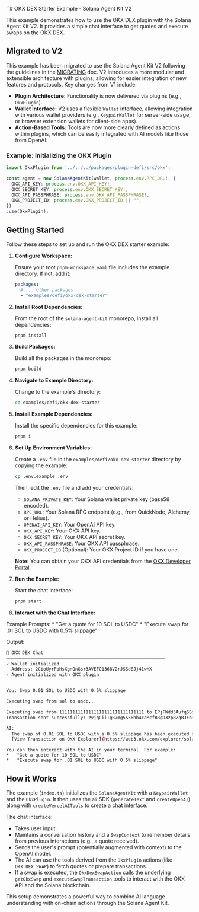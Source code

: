 ``# OKX DEX Starter Example - Solana Agent Kit V2

This example demonstrates how to use the OKX DEX plugin with the Solana Agent Kit V2. It provides a simple chat interface to get quotes and execute swaps on the OKX DEX.

## Migrated to V2

This example has been migrated to use the Solana Agent Kit V2  following the guidelines in the [MIGRATING](../../../MIGRATING.md) doc. V2 introduces a more modular and extensible architecture with plugins, allowing for easier integration of new features and protocols. Key changes from V1 include:

-   **Plugin Architecture:** Functionality is now delivered via plugins (e.g., `OkxPlugin`).
-   **Wallet Interface:** V2 uses a flexible `Wallet` interface, allowing integration with various wallet providers (e.g., `KeypairWallet` for server-side usage, or browser extension wallets for client-side apps).
-   **Action-Based Tools:** Tools are now more clearly defined as actions within plugins, which can be easily integrated with AI models like those from OpenAI.

### Example: Initializing the OKX Plugin

```ts
import OkxPlugin from '../../../packages/plugin-defi/src/okx';

const agent = new SolanaAgentKit(wallet, process.env.RPC_URL!, {
  OKX_API_KEY: process.env.OKX_API_KEY!,
  OKX_SECRET_KEY: process.env.OKX_SECRET_KEY!,
  OKX_API_PASSPHRASE: process.env.OKX_API_PASSPHRASE!,
  OKX_PROJECT_ID: process.env.OKX_PROJECT_ID || "",
})
.use(OkxPlugin);
```

## Getting Started

Follow these steps to set up and run the OKX DEX starter example:

1.  **Configure Workspace:**

    Ensure your root `pnpm-workspace.yaml` file includes the example directory. If not, add it:

    ```yaml
    packages:
      # ... other packages
      - "examples/defi/okx-dex-starter"
    ```

2.  **Install Root Dependencies:**

    From the root of the `solana-agent-kit` monorepo, install all dependencies:

    ```bash
    pnpm install
    ```

3.  **Build Packages:**

    Build all the packages in the monorepo:

    ```bash
    pnpm build
    ```

4.  **Navigate to Example Directory:**

    Change to the example's directory:

    ```bash
    cd examples/defi/okx-dex-starter
    ```

5.  **Install Example Dependencies:**

    Install the specific dependencies for this example:

    ```bash
    pnpm i
    ```

6.  **Set Up Environment Variables:**

    Create a `.env` file in the `examples/defi/okx-dex-starter` directory by copying the example:

    ```bash
    cp .env.example .env
    ```

    Then, edit the `.env` file and add your credentials:
    *   `SOLANA_PRIVATE_KEY`: Your Solana wallet private key (base58 encoded).
    *   `RPC_URL`: Your Solana RPC endpoint (e.g., from QuickNode, Alchemy, or Helius).
    *   `OPENAI_API_KEY`: Your OpenAI API key.
    *   `OKX_API_KEY`: Your OKX API key.
    *   `OKX_SECRET_KEY`: Your OKX API secret key.
    *   `OKX_API_PASSPHRASE`: Your OKX API passphrase.
    *   `OKX_PROJECT_ID` (Optional): Your OKX Project ID if you have one.

    **Note:** You can obtain your OKX API credentials from the [OKX Developer Portal](https://web3.okx.com/build/dev-portal).

7.  **Run the Example:**

    Start the chat interface:

    ```bash
    pnpm start
    ```

8.  **Interact with the Chat Interface:**

Example Prompts:
    *   "Get a quote for 10 SOL to USDC"
    *   "Execute swap for .01 SOL to USDC with 0.5% slippage"

Output:
```bash
🚀 OKX DEX Chat
────────────────────────────────────────────────────────────
✓ Wallet initialized
  Address: 2CioUyrPpHsXgnQnGsr3AVEFC1368V2rJSSdBJj41whX
✓ Agent initialized with OKX plugin


You: Swap 0.01 SOL to USDC with 0.5% slippage

Executing swap from sol to usdc...

Executing swap from 11111111111111111111111111111111 to EPjFWdd5AufqSSqeM2qN1xzybapC8G4wEGGkZwyTDt1v...
Transaction sent successfully: zvjqCiiTgR7mg5S56hb4caMcfBBgD3zpRZqBJFbHYnxiaKEzA4GM3f1EcLjpuJqfgpnWyJLrRA6zpgB2zFtc71D

AI: 
  The swap of 0.01 SOL to USDC with a 0.5% slippage has been executed successfully. You can view the transaction details on the OKX Explorer using the following link:
  [View Transaction on OKX Explorer](https://web3.okx.com/explorer/solana/tx/zvjqCiiTgR7mg5S56hb4caMcfBBgD3zpRZqBJFbHYnxiaKEzA4GM3f1EcLjpuJqfgpnWyJLrRA6zpgB2zFtc71D)
```

    You can then interact with the AI in your terminal. For example:
    *   "Get a quote for 10 SOL to USDC"
    *   "Execute swap for .01 SOL to USDC with 0.5% slippage"

## How it Works

The example (`index.ts`) initializes the `SolanaAgentKit` with a `KeypairWallet` and the `OkxPlugin`. It then uses the `ai` SDK (`generateText` and `createOpenAI`) along with `createVercelAITools` to create a chat interface.

The chat interface:
-   Takes user input.
-   Maintains a conversation history and a `SwapContext` to remember details from previous interactions (e.g., a quote received).
-   Sends the user's prompt (potentially augmented with context) to the OpenAI model.
-   The AI can use the tools derived from the `OkxPlugin` actions (like `OKX_DEX_SWAP`) to fetch quotes or prepare transactions.
-   If a swap is executed, the `OkxDexSwapAction` calls the underlying `getOkxSwap` and `executeSwapTransaction` tools to interact with the OKX API and the Solana blockchain.

This setup demonstrates a powerful way to combine AI language understanding with on-chain actions through the Solana Agent Kit. 